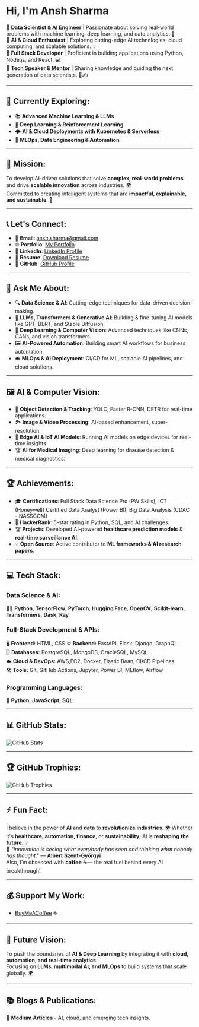 # Hi, I'm Ansh Sharma

🔹 **Data Scientist & AI Engineer** | Passionate about solving real-world problems with machine learning, deep learning, and data analytics. 🤖  
🔹 **AI & Cloud Enthusiast** | Exploring cutting-edge AI technologies, cloud computing, and scalable solutions. 💡  
🔹 **Full Stack Developer** | Proficient in building applications using Python, Node.js, and React. 💻  
🔹 **Tech Speaker & Mentor** | Sharing knowledge and guiding the next generation of data scientists. 🎤✍️ 

---

## 🌱 Currently Exploring:
- 📚 **Advanced Machine Learning & LLMs**  
- 🧠 **Deep Learning & Reinforcement Learning**  
- 🌩️ **AI & Cloud Deployments with Kubernetes & Serverless**  
- 🔧 **MLOps, Data Engineering & Automation**  

---

## 🚀 Mission:
To develop AI-driven solutions that solve **complex, real-world problems** and drive **scalable innovation** across industries. 🌍  
Committed to creating intelligent systems that are **impactful, explainable, and sustainable**. 🌟  

---

## 📞 Let's Connect:
- 📧 **Email**: [ansh.sharma@gmail.com](mailto:ansh25032003@gmail.com  )   
- 🌐 **Portfolio**: [My Portfolio](https://myportfolio-plum-chi.vercel.app/)
- 💼 **LinkedIn**: [LinkedIn Profile](https://www.linkedin.com/in/ansh-sharma-a01886207/)
- 📄 **Resume**: [Download Resume](https://drive.google.com/file/d/1LWlnZy16YuBk7muBI7jBM4GrNoBtWpC1/view?usp=sharing)
- 🐙 **GitHub**: [GitHub Profile](https://github.com/Anshsharma25)

---

## 💬 Ask Me About:
- 🔍 **Data Science & AI**: Cutting-edge techniques for data-driven decision-making.
- 🤖 **LLMs, Transformers & Generative AI**: Building & fine-tuning AI models like GPT, BERT, and Stable Diffusion.
- 🧠 **Deep Learning & Computer Vision**: Advanced techniques like CNNs, GANs, and vision transformers.
- 🖼️ **AI-Powered Automation**: Building smart AI workflows for business automation.
- ☁️ **MLOps & AI Deployment**: CI/CD for ML, scalable AI pipelines, and cloud solutions.

---

## 🖼️ AI & Computer Vision:
- 📸 **Object Detection & Tracking**: YOLO, Faster R-CNN, DETR for real-time applications.
- 🏞️ **Image & Video Processing**: AI-based enhancement, super-resolution.
- 🎥 **Edge AI & IoT AI Models**: Running AI models on edge devices for real-time insights.
- 🏆 **AI for Medical Imaging**: Deep learning for disease detection & medical diagnostics.

---

## 🏆 Achievements:
- 🎓 **Certifications**: Full Stack Data Science Pro (PW Skills),
                         ICT (Honeywell) Certified Data Analyst (Power BI),
                         Big Data Analysis (CDAC - NASSCOM)
- 🏅 **HackerRank**: 5-star rating in Python, SQL, and AI challenges.
- 🏆 **Projects**: Developed AI-powered **healthcare prediction models** & **real-time surveillance AI**.
- 💡 **Open Source**: Active contributor to **ML frameworks & AI research papers**.

---

## 💻 Tech Stack:
### **Data Science & AI:**  
🧑‍💻 **Python**, **TensorFlow**, **PyTorch**, **Hugging Face**, **OpenCV**, **Scikit-learn**, **Transformers**, **Dask**, **Ray**  

### **Full-Stack Development & APIs:**  
🖥️ **Frontend:** HTML, CSS 
⚙️ **Backend:** FastAPI, Flask, Django, GraphQL  
🗄️ **Databases:** PostgreSQL, MongoDB, OracleSQL, MySQL.  
☁️ **Cloud & DevOps:** AWS,EC2, Docker, Elastic Bean, CI/CD Pipelines  
🛠️ **Tools:** Git, GitHub Actions, Jupyter, Power BI, MLflow, Airflow  

### **Programming Languages:**  
📝 **Python**, **JavaScript**, **SQL**

---

## 📊 GitHub Stats:
![GitHub Stats](https://github-readme-stats.vercel.app/api?username=anshsharma&show_icons=true&count_private=true&hide_title=true)

---

## 🏆 GitHub Trophies:
![GitHub Trophies](https://github-profile-trophy.vercel.app/?username=anshsharma)

---

## ⚡ Fun Fact:
I believe in the power of **AI** and **data** to **revolutionize industries**. 🌍 Whether it's **healthcare, automation, finance**, or **sustainability**, AI is **reshaping the future**. 💡  
🚀 *"Innovation is seeing what everybody has seen and thinking what nobody has thought."* — **Albert Szent-Györgyi**  
Also, I’m obsessed with **coffee** ☕— the real fuel behind every AI breakthrough!  

---

## 💰 Support My Work:
- [BuyMeACoffee](https://www.buymeacoffee.com/) ☕

---

## 🎯 Future Vision:
To push the boundaries of **AI & Deep Learning** by integrating it with **cloud, automation, and real-time analytics**.  
Focusing on **LLMs, multimodal AI, and MLOps** to build systems that scale globally. 🌍

---

## 📚 Blogs & Publications:
📖 **[Medium Articles](https://medium.com/@anshsharma)** - AI, cloud, and emerging tech insights.
